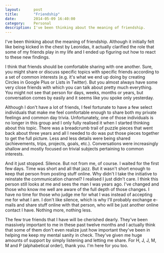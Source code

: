 ```yaml
---
layout:      post
title:       "Friendship"
date:        2014-05-09 16:40:00
category:    Personal
description: I've been thinking about the meaning of friendship.
---
```

I've been thinking about the meaning of friendship. Although it initially felt like being kicked in the chest by Leonidas, it actually clarified the role that some of my friends play in my life and I ended up figuring out how to react to these new findings.

I think that friends should be comfortable sharing with one another. Sure, you might share or discuss specific topics with specific friends according to a set of common interests (e.g. it's what we end up doing by creating Circles in Google Plus or Lists in Twitter). But you almost always have some very close friends with which you can talk about pretty much everything. You might not see that person for days, weeks, months or years, but conversation comes by easily and it seems like you spoke only yesterday.

Although I don't have a lot of friends, I feel fortunate to have a few select individuals that make me feel comfortable enough to share both my private feelings and common day trivia. Unfortunately, one of those individuals is no longer in this group and I only fully realised it when I started thinking about this topic. There was a breadcrumb trail of puzzle pieces that went back about three years and all I needed to do was put those pieces together to get the full picture. Less and less details were being shared (achievements, trips, projects, goals, etc.). Conversations were increasingly shallow and mostly focused on trivial subjects pertaining to common interests.

And it just stopped. Silence. But not from me, of course. I waited for the first few days. Time was short and all that jazz. But it wasn't short enough to keep that person from posting stuff online. Why didn't I take the initiative to reinstate the communication channel? I realised I just didn't care. I think this person still looks at me and sees the man I was years ago. I've changed and those who know me well are aware of the full depth of those changes. I have no time for those who judge me for what I was instead of accepting me for what I am. I don't like silence, which is why I'll probably exchange e-mails and share stuff online with that person, who will be just another online contact I have. Nothing more, nothing less.

The few true friends that I have will be cherished dearly. They've been massively important to me in these past twelve months and I actually think that some of them don't even realize just how important they've been in helping me keep my mental sanity in check. They've given me huge amounts of support by simply listening and letting me share. For H, J, J, M, M and P (alphabetical order), thank you. I'm here for you too.
